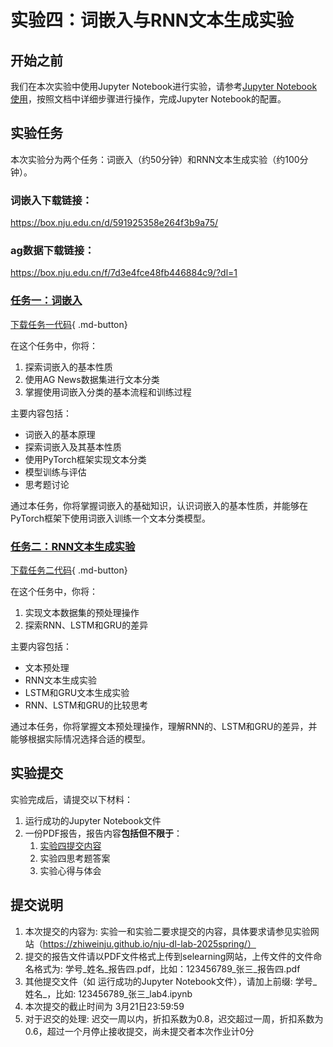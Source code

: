 # 实验四：词嵌入与RNN文本生成实验

## 开始之前

我们在本次实验中使用Jupyter Notebook进行实验，请参考[Jupyter Notebook使用](../lab1/环境配置指南.md#jupyter-notebook)，按照文档中详细步骤进行操作，完成Jupyter Notebook的配置。

## 实验任务
本次实验分为两个任务：词嵌入（约50分钟）和RNN文本生成实验（约100分钟）。

### 词嵌入下载链接：
https://box.nju.edu.cn/d/591925358e264f3b9a75/

### ag数据下载链接：
https://box.nju.edu.cn/f/7d3e4fce48fb446884c9/?dl=1

### [任务一：词嵌入](./词嵌入.md)
[下载任务一代码](https://cdn.jsdelivr.net/gh/zhiweinju/nju-dl-lab-2025spring@main/docs/lab4/lab4_p1.ipynb){ .md-button}

在这个任务中，你将：

1. 探索词嵌入的基本性质
2. 使用AG News数据集进行文本分类
3. 掌握使用词嵌入分类的基本流程和训练过程

主要内容包括：

- 词嵌入的基本原理
- 探索词嵌入及其基本性质
- 使用PyTorch框架实现文本分类
- 模型训练与评估
- 思考题讨论

通过本任务，你将掌握词嵌入的基础知识，认识词嵌入的基本性质，并能够在PyTorch框架下使用词嵌入训练一个文本分类模型。


### [任务二：RNN文本生成实验](./RNN文本生成汇总.md)
[下载任务二代码](https://cdn.jsdelivr.net/gh/zhiweinju/nju-dl-lab-2025spring@main/docs/lab4/lab4_p2.ipynb){ .md-button}

在这个任务中，你将：

1. 实现文本数据集的预处理操作
2. 探索RNN、LSTM和GRU的差异

主要内容包括：

- 文本预处理
- RNN文本生成实验
- LSTM和GRU文本生成实验
- RNN、LSTM和GRU的比较思考

通过本任务，你将掌握文本预处理操作，理解RNN的、LSTM和GRU的差异，并能够根据实际情况选择合适的模型。

## 实验提交
实验完成后，请提交以下材料：

1. 运行成功的Jupyter Notebook文件
2. 一份PDF报告，报告内容**包括但不限于**：
    1. [实验四提交内容](../lab4/实验四介绍.md#_3)
    2. 实验四思考题答案
    3. 实验心得与体会

## 提交说明

1. 本次提交的内容为: 实验一和实验二要求提交的内容，具体要求请参见实验网站（https://zhiweinju.github.io/nju-dl-lab-2025spring/）
2. 提交的报告文件请以PDF文件格式上传到selearning网站，上传文件的文件命名格式为: 学号_姓名_报告四.pdf，比如：123456789_张三_报告四.pdf
3. 其他提交文件（如 运行成功的Jupyter Notebook文件），请加上前缀: 学号_姓名_，比如: 123456789_张三_lab4.ipynb
4. 本次提交的截止时间为 3月21日23:59:59
5. 对于迟交的处理: 迟交一周以内，折扣系数为0.8，迟交超过一周，折扣系数为0.6，超过一个月停止接收提交，尚未提交者本次作业计0分